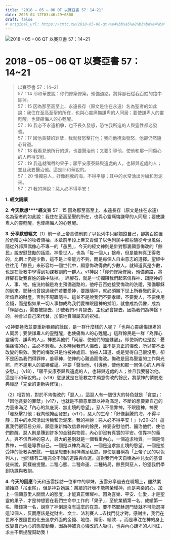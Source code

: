 ```yaml
---
title: "2018 – 05 – 06 QT 以賽亞書 57：14~21"
date: 2025-04-12T03:46:29+0800
draft: false
# original_url: https://cmtc.tw/2018-05-06-qt-%e4%bb%a5%e8%b3%bd%e4%ba%9e%e6%9b%b8-57%ef%bc%9a1421
---
```


![2018 – 05 – 06 QT 以賽亞書 57：14\~21](/images/qt.jpg   "2018 – 05 – 06 QT 以賽亞書 57：14\~21")

# 2018 – 05 – 06 QT 以賽亞書 57：14\~21

> 以賽亞書 57：14\~21  
> 57：14 耶和華要說：你們修築修築，預備道路，將絆腳石從我百姓的路中除掉。  
> 57：15 因為那至高至上、永遠長存（原文是住在永遠）名為聖者的如此說：我住在至高至聖的所在，也與心靈痛悔謙卑的人同居；要使謙卑人的靈甦醒，也使痛悔人的心甦醒。  
> 57：16 我必不永遠相爭，也不長久發怒，恐怕我所造的人與靈性都必發昏。  
> 57：17 因他貪婪的罪孽，我就發怒擊打他；我向他掩面發怒，他卻仍然隨心背道。  
> 57：18 我看見他所行的道，也要醫治他；又要引導他，使他和那一同傷心的人再得安慰。  
> 57：19 我造就嘴唇的果子；願平安康泰歸與遠處的人，也歸與近處的人；並且我要醫治他。這是耶和華說的。  
> 57：20 惟獨惡人，好像翻騰的海，不得平靜；其中的水常湧出污穢和淤泥來。  
> 57：21 我的神說：惡人必不得平安！

**1.** **經文誦讀**

**2. 今天默想****經文**賽 57：15 因為那至高至上、永遠長存（原文是住在永遠）名為聖者的如此說：我住在至高至聖的所在，也與心靈痛悔謙卑的人同居；要使謙卑人的靈甦醒，也使痛悔人的心甦醒。

**3. 分享默想經文**（1）前一章上帝責備刑罰了以色列中只顧餵飽自己，卻將百姓置於危險之中的牧者領袖。本章前半段上帝又責備了以色列民中那些隨從今世風俗，隨從外邦拜偶像心不專一的「愚民」，今天的經文神則是針對那裏願意悔改的「餘民」說安慰鼓勵的話語。神愛世人，也為「每一個人」捨命，但是能夠真正得救的，比例上仍是少數，這不是上帝能力不夠，而是每個人自由意志的選擇。聖經中往往用「餘民」來形容每一個世代中，願意悔改得救的少數人，就知道真是少數，也是在管教中學得到功課教訓的一群人。v1神說：「你們修築修築，預備道路，將絆腳石從我百姓的路中除掉。」絆腳石，就是一切攔阻我們起來信靠神、跟隨神的人、事、物。施洗約翰是為主預備道路的，他呼召百姓接受悔改的洗禮，預備耶穌的到來。耶穌也曾說過我們若要愛神，要跟隨神，就必須撇下世上所眷戀的家人，所倚靠的財產，否則不配跟隨主。這並不是說我們不要孝順，不要愛人，不要使用金錢，而是指如果一切人事物成為我們愛神跟隨神的攔阻，就會成為偶像，成為「絆腳石」，需要被挪去，即使我們不肯挪去，主也必會挪去，因為我們為神捨下的，神會以自己來代替，加倍地賞賜屬天的祝福。

v2神要拯救並要重新眷顧的餘民，是一群什麼樣的人呢？「也與心靈痛悔謙卑的人同居；要使謙卑人的靈甦醒，也使痛悔人的心甦醒。」這群餘民是一群「為罪心靈痛悔、謙卑的人」，神要與他們「同居、使他們的靈甦醒」。即使新約也是說：憂傷痛悔的心，主必不輕看。太多時候我們人悔改，並不是真正的悔改，所以帶不出改變的果效。我們的悔改只是怕被神處罰、怕被人知道、或是覺得自己很沒用，卻不是因為我們得罪神，羞辱神，使神的心難過而悔改。悔改是因為聖靈的工作與光照，而不是用人的威嚇催逼。神要「醫治他、引導他，使他和那一同傷心的人再得安慰。」（v18），「願平安康泰歸與遠處的人，也歸與近處的人；並且我要醫治他。這是耶和華說的。」（v19）意思就是在管教之中願意悔改的餘民，將蒙神的憐憫恩典經歷「完全的更新與修復」。

（2）相對的，對於不肯悔改的「惡人」，這惡人有一個很大的特色就是「貪婪」：「因他貪婪的罪孽」（v17），也就是不願意單單以神為滿足，不斷的想要靠自己的力量來滿足「內心的無底洞、無止境的慾望」。惡人不信靠神，不跟隨神，神要「發怒擊打他；我向他掩面發怒」（v17），惡人的生命：「好像翻騰的海，不得平靜；其中的水常湧出污穢和淤泥來。我的神說：惡人必不得平安！」（v20\~21）這裏我們很容易分辨，願意重新悔改信靠神的餘民，神要安慰他們、醫治他們、使他們甦醒。惡人則是賺到許多的金錢與物質，內心卻沒有真實的平安。信靠神的義人，與不信靠神的惡人，最大的差別就是一個看重內心，一個追求物質。一個是倚靠神，一個是專靠自己。一個是以神為滿足，一個是追求無止境的慾望。一個是接受神的管教與安慰，一個是想要利用神滿足私慾。即使是自稱為「上帝子民的以色列人」，也同樣有二種完全不同的道路與命運。這對我們今天自稱為神兒女的基督徒來說，同樣被提醒。二種心態、二種命運、二種結局，餘民與惡人，盼望我們學到功課與教訓。

**4. 今天的回應**今天和玉雲探訪一位軍中的學妹，玉雲分享過去在職場上，雖然業績始終「吊車尾」，但是神對她說：業績的好壞不能夠榮耀神，而是喜樂的心，加上一個願意愛人關懷人的態度，才能真正榮耀神。因為喜樂、平安、仁愛，才是聖靈的果子，才是神想要在我們生命中工作的「果子」，至於業績第一名、成績第一名、賺錢第一名，說穿了神倒是沒有這麼的在意。要不然耶穌選門徒就不可能選擇這12個人，反而應該是從財主、文士、法利賽人…去找門徒才對。感謝主，我們在世界不要隨世俗化去追求外面的金錢、地位、頭銜、績效…，而是專注在神的身上改變自己內心的態度動機，因為神被真心悔改的人吸引，也與內心謙卑的人同住，求主不斷提醒幫助我！